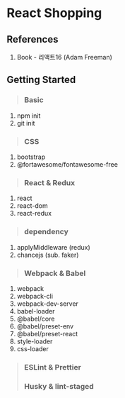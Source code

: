 # React Shopping

## References

1. Book - 리액트16 (Adam Freeman)

## Getting Started

> ### Basic

1. npm init
2. git init

> ### CSS

1. bootstrap
2. @fortawesome/fontawesome-free

> ### React & Redux

1. react
2. react-dom
3. react-redux

> ### dependency

1. applyMiddleware (redux)
2. chancejs (sub. faker)

> ### Webpack & Babel

1. webpack
2. webpack-cli
3. webpack-dev-server
4. babel-loader
5. @babel/core
6. @babel/preset-env
7. @babel/preset-react
8. style-loader
9. css-loader

> ### ESLint & Prettier
>
> ### Husky & lint-staged
